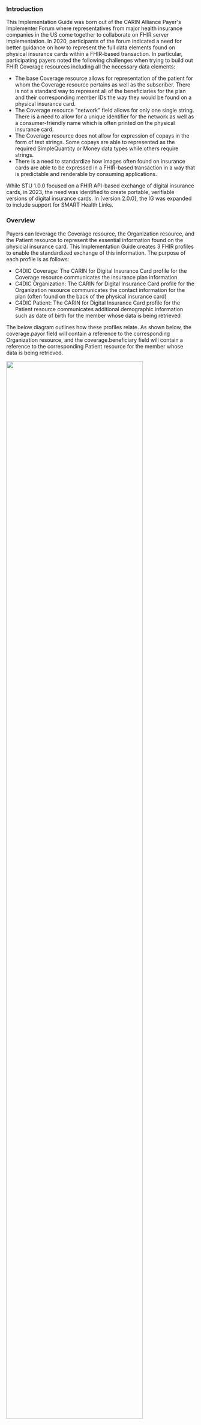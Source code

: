 ### Introduction
<p>This Implementation Guide was born out of the CARIN Alliance Payer's Implementer Forum where representatives from major health insurance companies in the US come together to collaborate on FHIR server implementation. In 2020, participants of the forum indicated a need for better guidance on how to represent the full data elements found on physical insurance cards within a FHIR-based transaction. In particular, participating payers noted the following challenges when trying to build out FHIR Coverage resources including all the necessary data elements:</p>

* The base Coverage resource allows for representation of the patient for whom the Coverage resource pertains as well as the subscriber. There is not a standard way to represent all of the beneficiaries for the plan and their corresponding member IDs the way they would be found on a physical insurance card.
* The Coverage resource "network" field allows for only one single string. There is a need to allow for a unique identifier for the network as well as a consumer-friendly name which is often printed on the physical insurance card.
* The Coverage resource does not allow for expression of copays in the form of text strings. Some copays are able to represented as the required SimpleQuantity or Money data types while others require strings.
* There is a need to standardize how images often found on insurance cards are able to be expressed in a FHIR-based transaction in a way that is predictable and renderable by consuming applications.

While STU 1.0.0 focused on a FHIR API-based exchange of digital insurance cards, in 2023, the need was identified to create portable, verifiable versions of digital insurance cards. In [version 2.0.0], the IG was expanded to include support for SMART Health Links.


### Overview
<p>Payers can leverage the Coverage resource, the Organization resource, and the Patient resource to represent the essential information found on the physicial insurance card. This Implementation Guide creates 3 FHIR profiles to enable the standardized exchange of this information. The purpose of each profile is as follows:</p>

* C4DIC Coverage: The CARIN for Digital Insurance Card profile for the Coverage resource communicates the insurance plan information 
* C4DIC Organization: The CARIN for Digital Insurance Card profile for the Organization resource communicates the contact information for the plan (often found on the back of the physical insurance card)
* C4DIC Patient: The CARIN for Digital Insurance Card profile for the Patient resource communicates additional demographic information such as date of birth for the member whose data is being retrieved

<p>The below diagram outlines how these profiles relate. As shown below, the coverage.payor field will contain a reference to the corresponding Organization resource, and the coverage.beneficiary field will contain a reference to the corresponding Patient resource for the member whose data is being retrieved.</p>

<p><img style="width: 85%; float: none; align: middle;" src="ResourceDiagram.png"/></p>

### Additional Information

<p>For additional information about the exchange of insurance card information please visit these pages:</p>

* <a href="Use_Case.html">Use Case</a>
* <a href="Physical_Insurance_Card_Data_Elements.html">Physical Insurance Card Data Elements</a>

### Boundaries

<p>This Implementation Guide enables the digital exchange and digital rendering of the elements found on a person’s physical insurance card. The primary use case is to support insurance members who wish to retrieve their current proof of insurance coverage digitally via a consumer-facing application. </p>
<p>This IG does NOT address eligibility checks between health providers and the insurance company. </p>
<p>Prescription benefit information is addressed in this implementation guide, but it does not replace pharmacy-specific benefit card standards, i.e. NCPDP standards, and is being provided to augment existing physical insurance cards where pharmacy benefits may need to be included with other coverage.</p>
<p>In keeping with the 80/20 rule, this IG does not solve for all possible insurance card data elements. If additional data elements of interest are identified by the community, they will be integrated in STU2 of this IG. For example, there are a few unique fields relevant to Medicare cards that were unable to be incorporated into this initial IG development cycle (i.e. CMS Contract Number, PBP Code, Segment ID). </p>

